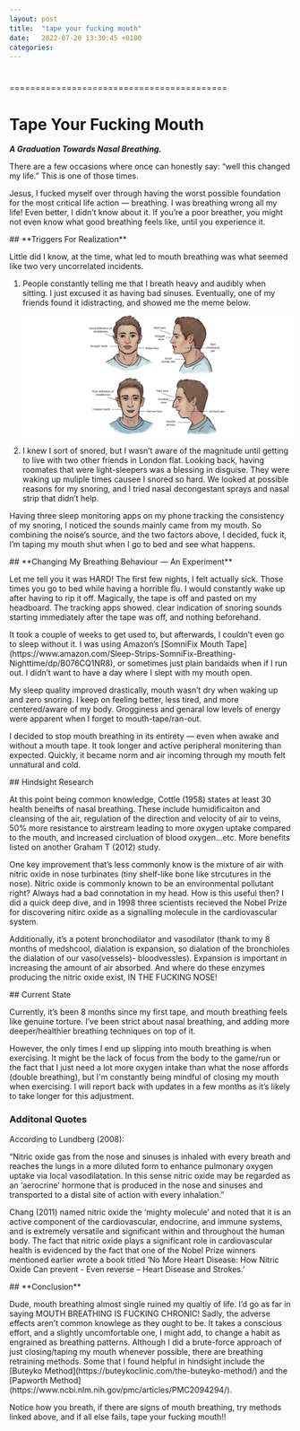 ```yaml
---
layout: post
title:  "tape your fucking mouth"
date:   2022-07-20 13:30:45 +0100
categories:
---
```

#
==========================================

# Tape Your Fucking Mouth 

***A Graduation Towards Nasal Breathing.*** 

<p>
There are a few occasions where once can honestly say: “well this changed my life.” This is one of those times. 
</p>
<p>
Jesus, I fucked myself over through having the worst possible foundation for the most critical life action — breathing. I was breathing wrong all my life! Even better, I didn’t know about it. If you’re a poor breather, you might not even know what good breathing feels like, until you experience it. 
</p>
## **Triggers For Realization**
<p>
Little did I know, at the time, what led to mouth breathing was what seemed like two very uncorrelated incidents. 

1. People constantly telling me that I breath heavy and audibly when sitting. I just excused it as having bad sinuses. Eventually,  one of my friends found it idistracting, and showed me the meme below. 
    
    ![Nasal Breathing](/assets/images/breathing.png)
    
2. I knew I sort of snored, but I wasn’t aware of the magnitude until getting to live with two other friends in London flat. Looking back, having roomates that were light-sleepers was a blessing in disguise. They were waking up muliple times causee I snored so hard. We looked at possible reasons for my snoring, and I tried nasal decongestant sprays and nasal strip that didn’t help. 
</p>
<p>
Having three sleep monitoring apps on my phone tracking the consistency of my snoring, I noticed the sounds mainly came from my mouth. So combining the noise’s source, and the two factors above, I decided, fuck it, I’m taping my mouth shut when I go to bed and see what happens. 
</p>
## **Changing My Breathing Behaviour — An Experiment**
<p>
Let me tell you it was HARD! The first few nights, I felt actually sick. Those times you go to bed while having a horrible flu.  I would constantly wake up after having to rip it off. Magically, the tape is off and pasted on my headboard. The tracking apps showed. clear indication of snoring sounds starting immediately after the tape was off, and nothing beforehand. 
</p>
<p>
It took a couple of weeks to get used to, but afterwards, I couldn’t even go to sleep without it. I was using Amazon’s [SomniFix Mouth Tape](https://www.amazon.com/Sleep-Strips-SomniFix-Breathing-Nighttime/dp/B076CQ1NR8), or sometimes just plain bandaids when if I run out. I didn’t want to have a day where I slept with my mouth open. 
</p>
<p>
My sleep quality improved drastically, mouth wasn’t dry when waking up and zero snoring. I keep on feeling better, less tired, and more centered/aware of my body. Grogginess and genaral low levels of energy were apparent when I forget to mouth-tape/ran-out.
</p>
<p>
I decided to stop mouth breathing in its entirety — even when awake and without a mouth tape. It took longer and active peripheral monitering than expected. Quickly, it became norm and air incoming through my mouth felt unnatural and cold.
</p>
## Hindsight Research
<p>
At this point being common knowledge, Cottle (1958) states at least 30 health beneifts of nasal breathing. These include humidificaiton and cleansing of the air, regulation of the direction and velocity of air to veins, 50% more resistance to airstream leading to more oxygen uptake compared to the mouth, and increased circluation of blood oxygen…etc. More benefits listed on another Graham T (2012) study.  
</p>
<p>
One key improvement that’s less commonly know is the mixture of air with nitric oxide in nose turbinates (tiny shelf-like bone like strcutures in the nose). Nitric oxide is commonly known to be an environmental pollutant right? Always had a bad connotation in my head. How is this useful then? I did a quick deep dive, and in 1998 three scientists recieved the Nobel Prize for discovering nitirc oxide as a signalling molecule in the cardiovascular system. 
</p>
<p>
Additionally, it’s a potent bronchodilator and vasodilator (thank to my 8 months of medshcool, dialation is expansion, so dialation of the bronchioles the dialation of our vaso(vessels)- bloodvessles). Expansion is important in increasing the amount of air absorbed. And where do these enzymes producing the nitric oxide exist, IN THE FUCKING NOSE!
</p>
## Current State
<p>
Currently, it’s been 8 months since my first tape, and mouth breathing feels like genuine torture. I’ve been strict about nasal breathing, and adding more deeper/healthier breathing techniques on top of it. 
</p>
<p>
However, the only times I end up slipping into mouth breathing is when exercising. It might be the lack of focus from the body to the game/run or the fact that I just need a lot more oxygen intake than what the nose affords (double breathing),  but I'm constantly being mindful of closing my mouth when exercising. I will report back with updates in a few months as it’s likely to take longer for this adjustment. 
</p>

### **Additonal Quotes**
<p>
According to Lundberg (2008):
</p>
<p>
“Nitric oxide gas from the nose and sinuses is inhaled with every breath and reaches the lungs in a more diluted form to enhance pulmonary oxygen uptake via local vasodilatation. In this sense nitric oxide may be regarded as an ‘aerocrine’ hormone that is produced in the nose and sinuses and transported to a distal site of action with every inhalation.”
</p>
<p>
Chang (2011) named nitric oxide the ‘mighty molecule’ and noted that it is an active component of the cardiovascular, endocrine, and immune systems, and is extremely versatile and significant within and throughout the human body. The fact that nitric oxide plays a significant role in cardiovascular health is evidenced by the fact that one of the Nobel Prize winners mentioned earlier wrote a book titled ‘No More Heart Disease: How Nitric Oxide Can prevent - Even reverse – Heart Disease and Strokes.’
</p>
## **Conclusion**
<p>
Dude, mouth breathing almost single ruined my qualtiy of life. I’d go as far in saying MOUTH BREATHING IS FUCKING CHRONIC! Sadly, the adverse effects aren’t common knowlege as they ought to be. It takes a conscious effort, and a slightly uncomfortable one, I might add, to change a habit as engrained as breathing patterns. Although I did a brute-force approach of just closing/taping my mouth whenever possible, there are breathing retraining methods. Some that I found helpful in hindsight include the [Buteyko Method](https://buteykoclinic.com/the-buteyko-method/) and the [Papworth Method](https://www.ncbi.nlm.nih.gov/pmc/articles/PMC2094294/). 
</p>
</p>
<p>
Notice how you breath, if there are signs of mouth breathing, try methods linked above, and if all else fails, tape your fucking mouth!!</p>
